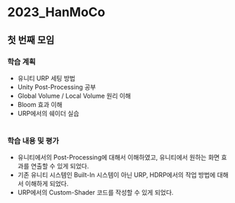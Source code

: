 # 2023_HanMoCo
## 첫 번째 모임
### 학습 계획
- 유니티 URP 세팅 방법
- Unity Post-Processing 공부
- Global Volume / Local Volume 원리 이해 
- Bloom 효과 이해
- URP에서의 쉐이더 실습
<br></br>
### 학습 내용 및 평가
- 유니티에서의 Post-Processing에 대해서 이해하였고, 유니티에서 원하는 화면 효과를 연출할 수 있게 되었다.
- 기존 유니티 시스템인 Built-In 시스템이 아닌 URP, HDRP에서의 작업 방법에 대해서 이해하게 되었다.
- URP에서의 Custom-Shader 코드를 작성할 수 있게 되었다.

